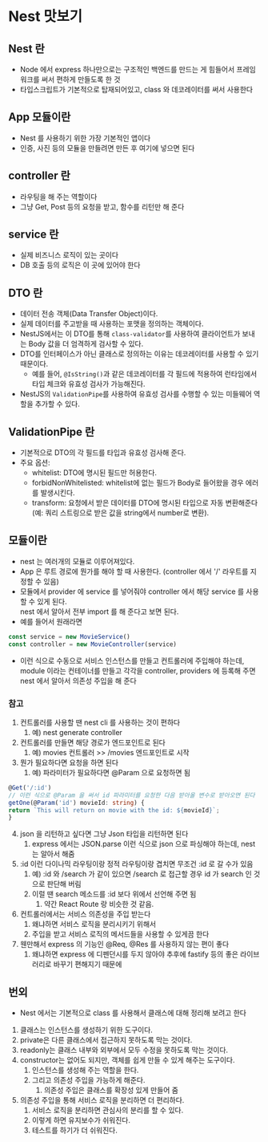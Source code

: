 # Nest 맛보기

## Nest 란

- Node 에서 express 하나만으로는 구조적인 백엔드를 만드는 게 힘들어서 프레임워크를 써서 편하게 만들도록 한 것
- 타입스크립트가 기본적으로 탑재되어있고, class 와 데코레이터를 써서 사용한다

## App 모듈이란

- Nest 를 사용하기 위한 가장 기본적인 앱이다
- 인증, 사진 등의 모듈을 만들려면 만든 후 여기에 넣으면 된다

## controller 란

- 라우팅을 해 주는 역할이다
- 그냥 Get, Post 등의 요청을 받고, 함수를 리턴만 해 준다

## service 란

- 실제 비즈니스 로직이 있는 곳이다
- DB 호출 등의 로직은 이 곳에 있어야 한다

## DTO 란

- 데이터 전송 객체(Data Transfer Object)이다.
- 실제 데이터를 주고받을 때 사용하는 포맷을 정의하는 객체이다.
- NestJS에서는 이 DTO를 통해 `class-validator`를 사용하여 클라이언트가 보내는 Body 값을 더 엄격하게 검사할 수 있다.
- DTO를 인터페이스가 아닌 클래스로 정의하는 이유는 데코레이터를 사용할 수 있기 때문이다.
  - 예를 들어, `@IsString()`과 같은 데코레이터를 각 필드에 적용하여 런타임에서 타입 체크와 유효성 검사가 가능해진다.
- NestJS의 `ValidationPipe`를 사용하여 유효성 검사를 수행할 수 있는 미들웨어 역할을 추가할 수 있다.

## ValidationPipe 란

- 기본적으로 DTO의 각 필드를 타입과 유효성 검사해 준다.
- 주요 옵션:
  - whitelist: DTO에 명시된 필드만 허용한다.
  - forbidNonWhitelisted: whitelist에 없는 필드가 Body로 들어왔을 경우 에러를 발생시킨다.
  - transform: 요청에서 받은 데이터를 DTO에 명시된 타입으로 자동 변환해준다 (예: 쿼리 스트링으로 받은 값을 string에서 number로 변환).

## 모듈이란

- nest 는 여러개의 모듈로 이루어져있다.
- App 은 루트 경로에 뭔가를 해야 할 때 사용한다. (controller 에서 '/' 라우트를 지정할 수 있음)
- 모듈에서 provider 에 service 를 넣어줘야 controller 에서 해당 service 를 사용할 수 있게 된다.  
nest 에서 알아서 전부 import 를 해 준다고 보면 된다.
- 예를 들어서 원래라면

```ts
const service = new MovieService()
const controller = new MovieController(service)
```

- 이런 식으로 수동으로 서비스 인스턴스를 만들고 컨트롤러에 주입해야 하는데,  
module 이라는 컨테이너를 만들고 각각을 controller, providers 에 등록해 주면 nest 에서 알아서 의존성 주입을 해 준다

### 참고

1. 컨트롤러를 사용할 땐 nest cli 를 사용하는 것이 편하다
   1. 예) nest generate controller
2. 컨트롤러를 만들면 해당 경로가 엔드포인트로 된다
   1. 예) movies 컨트롤러 >> /movies 엔드포인트로 시작
3. 뭔가 필요하다면 요청을 하면 된다
   1. 예) 파라미터가 필요하다면 @Param 으로 요청하면 됨  

```ts
@Get('/:id')
// 이런 식으로 @Param 을 써서 id 파라미터를 요청한 다음 받아올 변수로 받아오면 된다
getOne(@Param('id') movieId: string) {
return `This will return on movie with the id: ${movieId}`;
}
```

4. json 을 리턴하고 싶다면 그냥 Json 타입을 리턴하면 된다
   1. express 에서는 JSON.parse 이런 식으로 json 으로 파싱해야 하는데, nest 는 알아서 해줌
5. :id 이런 다이나믹 라우팅이랑 정적 라우팅이랑 겹치면 무조건 :id 로 갈 수가 있음
   1. 예) :id 와 /search 가 같이 있으면 /search 로 접근할 경우 id 가 search 인 것으로 판단해 버림
   2. 이럴 땐 search 메소드를 :id 보다 위에서 선언해 주면 됨
      1. 약간 React Route 랑 비슷한 것 같음.
6. 컨트롤러에서는 서비스 의존성을 주입 받는다
   1. 왜냐하면 서비스 로직을 분리시키기 위해서
   2. 주입을 받고 서비스 로직의 메서드들을 사용할 수 있게끔 한다
7. 웬만해서 express 의 기능인 @Req, @Res 를 사용하지 않는 편이 좋다
   1. 왜냐하면 express 에 디펜던시를 두지 않아야 추후에 fastify 등의 좋은 라이브러리로 바꾸기 편해지기 때문에

## 번외

- Nest 에서는 기본적으로 class 를 사용해서 클래스에 대해 정리해 보려고 한다

1. 클래스는 인스턴스를 생성하기 위한 도구이다.
2. private은 다른 클래스에서 접근하지 못하도록 막는 것이다.
3. readonly는 클래스 내부와 외부에서 모두 수정을 못하도록 막는 것이다.
4. constructor는 없어도 되지만, 객체를 쉽게 만들 수 있게 해주는 도구이다.
   1. 인스턴스를 생성해 주는 역할을 한다.
   2. 그리고 의존성 주입을 가능하게 해준다.
      1. 의존성 주입은 클래스를 확장성 있게 만들어 줌
5. 의존성 주입을 통해 서비스 로직을 분리하면 더 편리하다.
   1. 서비스 로직을 분리하면 관심사의 분리를 할 수 있다.
   2. 이렇게 하면 유지보수가 쉬워진다.
   3. 테스트를 하기가 더 쉬워진다.